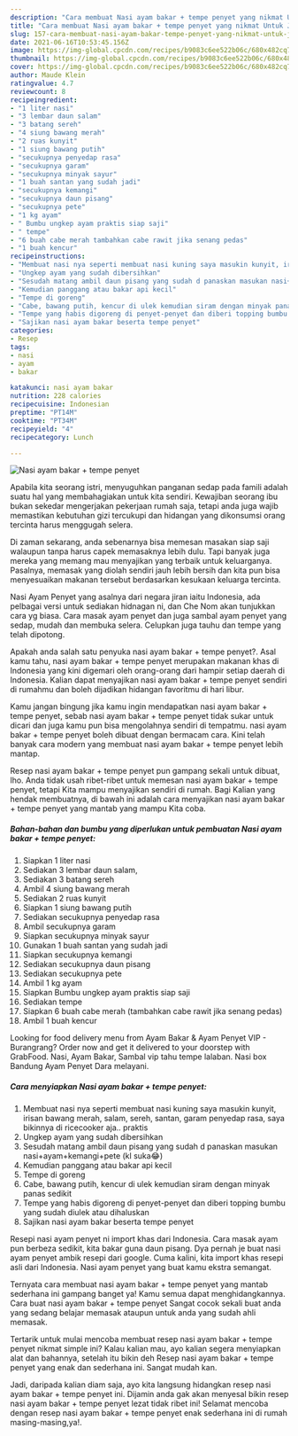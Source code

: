 ```yaml
---
description: "Cara membuat Nasi ayam bakar + tempe penyet yang nikmat Untuk Jualan"
title: "Cara membuat Nasi ayam bakar + tempe penyet yang nikmat Untuk Jualan"
slug: 157-cara-membuat-nasi-ayam-bakar-tempe-penyet-yang-nikmat-untuk-jualan
date: 2021-06-16T10:53:45.156Z
image: https://img-global.cpcdn.com/recipes/b9083c6ee522b06c/680x482cq70/nasi-ayam-bakar-tempe-penyet-foto-resep-utama.jpg
thumbnail: https://img-global.cpcdn.com/recipes/b9083c6ee522b06c/680x482cq70/nasi-ayam-bakar-tempe-penyet-foto-resep-utama.jpg
cover: https://img-global.cpcdn.com/recipes/b9083c6ee522b06c/680x482cq70/nasi-ayam-bakar-tempe-penyet-foto-resep-utama.jpg
author: Maude Klein
ratingvalue: 4.7
reviewcount: 8
recipeingredient:
- "1 liter nasi"
- "3 lembar daun salam"
- "3 batang sereh"
- "4 siung bawang merah"
- "2 ruas kunyit"
- "1 siung bawang putih"
- "secukupnya penyedap rasa"
- "secukupnya garam"
- "secukupnya minyak sayur"
- "1 buah santan yang sudah jadi"
- "secukupnya kemangi"
- "secukupnya daun pisang"
- "secukupnya pete"
- "1 kg ayam"
- " Bumbu ungkep ayam praktis siap saji"
- " tempe"
- "6 buah cabe merah tambahkan cabe rawit jika senang pedas"
- "1 buah kencur"
recipeinstructions:
- "Membuat nasi nya seperti membuat nasi kuning saya masukin kunyit, irisan bawang merah, salam, sereh, santan, garam penyedap rasa, saya bikinnya di ricecooker aja.. praktis"
- "Ungkep ayam yang sudah dibersihkan"
- "Sesudah matang ambil daun pisang yang sudah d panaskan masukan nasi+ayam+kemangi+pete (kl suka😂)"
- "Kemudian panggang atau bakar api kecil"
- "Tempe di goreng"
- "Cabe, bawang putih, kencur di ulek kemudian siram dengan minyak panas sedikit"
- "Tempe yang habis digoreng di penyet-penyet dan diberi topping bumbu yang sudah diulek atau dihaluskan"
- "Sajikan nasi ayam bakar beserta tempe penyet"
categories:
- Resep
tags:
- nasi
- ayam
- bakar

katakunci: nasi ayam bakar 
nutrition: 228 calories
recipecuisine: Indonesian
preptime: "PT14M"
cooktime: "PT34M"
recipeyield: "4"
recipecategory: Lunch

---
```



![Nasi ayam bakar + tempe penyet](https://img-global.cpcdn.com/recipes/b9083c6ee522b06c/680x482cq70/nasi-ayam-bakar-tempe-penyet-foto-resep-utama.jpg)

Apabila kita seorang istri, menyuguhkan panganan sedap pada famili adalah suatu hal yang membahagiakan untuk kita sendiri. Kewajiban seorang ibu bukan sekedar mengerjakan pekerjaan rumah saja, tetapi anda juga wajib memastikan kebutuhan gizi tercukupi dan hidangan yang dikonsumsi orang tercinta harus menggugah selera.

Di zaman  sekarang, anda sebenarnya bisa memesan masakan siap saji walaupun tanpa harus capek memasaknya lebih dulu. Tapi banyak juga mereka yang memang mau menyajikan yang terbaik untuk keluarganya. Pasalnya, memasak yang diolah sendiri jauh lebih bersih dan kita pun bisa menyesuaikan makanan tersebut berdasarkan kesukaan keluarga tercinta. 

Nasi Ayam Penyet yang asalnya dari negara jiran iaitu Indonesia, ada pelbagai versi untuk sediakan hidnagan ni, dan Che Nom akan tunjukkan cara yg biasa. Cara masak ayam penyet dan juga sambal ayam penyet yang sedap, mudah dan membuka selera. Celupkan juga tauhu dan tempe yang telah dipotong.

Apakah anda salah satu penyuka nasi ayam bakar + tempe penyet?. Asal kamu tahu, nasi ayam bakar + tempe penyet merupakan makanan khas di Indonesia yang kini digemari oleh orang-orang dari hampir setiap daerah di Indonesia. Kalian dapat menyajikan nasi ayam bakar + tempe penyet sendiri di rumahmu dan boleh dijadikan hidangan favoritmu di hari libur.

Kamu jangan bingung jika kamu ingin mendapatkan nasi ayam bakar + tempe penyet, sebab nasi ayam bakar + tempe penyet tidak sukar untuk dicari dan juga kamu pun bisa mengolahnya sendiri di tempatmu. nasi ayam bakar + tempe penyet boleh dibuat dengan bermacam cara. Kini telah banyak cara modern yang membuat nasi ayam bakar + tempe penyet lebih mantap.

Resep nasi ayam bakar + tempe penyet pun gampang sekali untuk dibuat, lho. Anda tidak usah ribet-ribet untuk memesan nasi ayam bakar + tempe penyet, tetapi Kita mampu menyajikan sendiri di rumah. Bagi Kalian yang hendak membuatnya, di bawah ini adalah cara menyajikan nasi ayam bakar + tempe penyet yang mantab yang mampu Kita coba.

<!--inarticleads1-->

##### Bahan-bahan dan bumbu yang diperlukan untuk pembuatan Nasi ayam bakar + tempe penyet:

1. Siapkan 1 liter nasi
1. Sediakan 3 lembar daun salam,
1. Sediakan 3 batang sereh
1. Ambil 4 siung bawang merah
1. Sediakan 2 ruas kunyit
1. Siapkan 1 siung bawang putih
1. Sediakan secukupnya penyedap rasa
1. Ambil secukupnya garam
1. Siapkan secukupnya minyak sayur
1. Gunakan 1 buah santan yang sudah jadi
1. Siapkan secukupnya kemangi
1. Sediakan secukupnya daun pisang
1. Sediakan secukupnya pete
1. Ambil 1 kg ayam
1. Siapkan  Bumbu ungkep ayam praktis siap saji
1. Sediakan  tempe
1. Siapkan 6 buah cabe merah (tambahkan cabe rawit jika senang pedas)
1. Ambil 1 buah kencur


Looking for food delivery menu from Ayam Bakar &amp; Ayam Penyet VIP - Burangrang? Order now and get it delivered to your doorstep with GrabFood. Nasi, Ayam Bakar, Sambal vip tahu tempe lalaban. Nasi box Bandung Ayam Penyet Dara melayani. 

<!--inarticleads2-->

##### Cara menyiapkan Nasi ayam bakar + tempe penyet:

1. Membuat nasi nya seperti membuat nasi kuning saya masukin kunyit, irisan bawang merah, salam, sereh, santan, garam penyedap rasa, saya bikinnya di ricecooker aja.. praktis
1. Ungkep ayam yang sudah dibersihkan
1. Sesudah matang ambil daun pisang yang sudah d panaskan masukan nasi+ayam+kemangi+pete (kl suka😂)
1. Kemudian panggang atau bakar api kecil
1. Tempe di goreng
1. Cabe, bawang putih, kencur di ulek kemudian siram dengan minyak panas sedikit
1. Tempe yang habis digoreng di penyet-penyet dan diberi topping bumbu yang sudah diulek atau dihaluskan
1. Sajikan nasi ayam bakar beserta tempe penyet


Resepi nasi ayam penyet ni import khas dari Indonesia. Cara masak ayam pun berbeza sedikit, kita bakar guna daun pisang. Dya pernah je buat nasi ayam penyet ambik resepi dari google. Cuma kalini, kita import khas resepi asli dari Indonesia. Nasi ayam penyet yang buat kamu ekstra semangat. 

Ternyata cara membuat nasi ayam bakar + tempe penyet yang mantab sederhana ini gampang banget ya! Kamu semua dapat menghidangkannya. Cara buat nasi ayam bakar + tempe penyet Sangat cocok sekali buat anda yang sedang belajar memasak ataupun untuk anda yang sudah ahli memasak.

Tertarik untuk mulai mencoba membuat resep nasi ayam bakar + tempe penyet nikmat simple ini? Kalau kalian mau, ayo kalian segera menyiapkan alat dan bahannya, setelah itu bikin deh Resep nasi ayam bakar + tempe penyet yang enak dan sederhana ini. Sangat mudah kan. 

Jadi, daripada kalian diam saja, ayo kita langsung hidangkan resep nasi ayam bakar + tempe penyet ini. Dijamin anda gak akan menyesal bikin resep nasi ayam bakar + tempe penyet lezat tidak ribet ini! Selamat mencoba dengan resep nasi ayam bakar + tempe penyet enak sederhana ini di rumah masing-masing,ya!.

